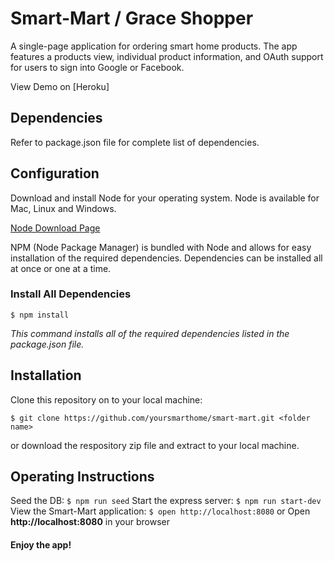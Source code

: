 # Smart-Mart / Grace Shopper
A single-page application for ordering smart home products. The app features a products view, individual product information, and OAuth support for users to sign into Google or Facebook. 

View Demo on [Heroku]

## Dependencies
Refer to package.json file for complete list of dependencies.

## Configuration
Download and install Node for your operating system. Node is available for Mac, Linux and Windows.

[Node Download Page](https://nodejs.org/en/download/)

NPM (Node Package Manager) is bundled with Node and allows for easy installation of the required dependencies. Dependencies can be installed all at once or one at a time.

### Install All Dependencies

`$ npm install`

_This command installs all of the required dependencies listed in the package.json file._
## Installation
Clone this repository on to your local machine:

`$ git clone https://github.com/yoursmarthome/smart-mart.git <folder name>`

or download the respository zip file and extract to your local machine.

## Operating Instructions
Seed the DB:
` $ npm run seed `
Start the express server:
` $ npm run start-dev `
View the Smart-Mart application:
` $ open http://localhost:8080 `
or
Open **http://localhost:8080** in your browser

#### Enjoy the app!
